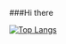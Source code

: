 ###Hi there

[![Top Langs](https://github-readme-stats.vercel.app/api/top-langs/?username=choijeongoh&layout=compact)](https://github.com/choijeongoh/github-readme-stats)
